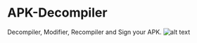 # APK-Decompiler
Decompiler, Modifier, Recompiler and Sign your APK.
![alt text](https://img.ibxk.com.br/2014/06/06/06165614150388.jpg)
